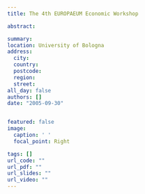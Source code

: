 ```yaml
---
title: The 4th EUROPAEUM Economic Workshop

abstract:  

summary: 
location: University of Bologna
address:
  city: 
  country: 
  postcode: 
  region: 
  street: 
all_day: false
authors: []
date: "2005-09-30"


featured: false
image:
  caption: ' '
  focal_point: Right

tags: []
url_code: ""
url_pdf: ""
url_slides: ""
url_video: ""
---
```


